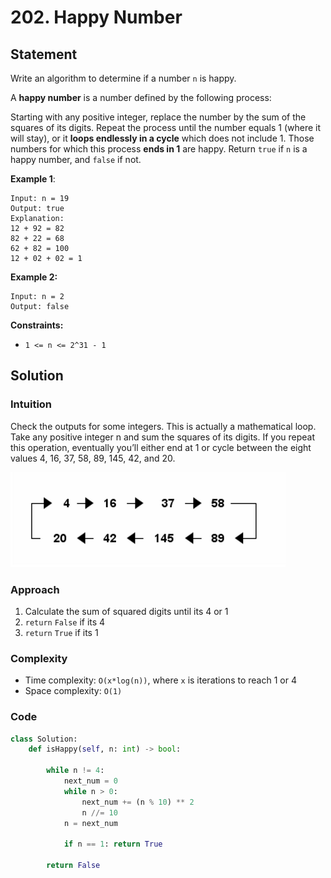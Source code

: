 # 202. Happy Number

## Statement

Write an algorithm to determine if a number `n` is happy.

A **happy number** is a number defined by the following process:

Starting with any positive integer, replace the number by the sum of the squares of its digits.
Repeat the process until the number equals 1 (where it will stay), or it **loops endlessly in a cycle** which does not include 1.
Those numbers for which this process **ends in 1** are happy.
Return `true` if `n` is a happy number, and `false` if not.

**Example 1**:
```text
Input: n = 19
Output: true
Explanation:
12 + 92 = 82
82 + 22 = 68
62 + 82 = 100
12 + 02 + 02 = 1
```

**Example 2:**
```text
Input: n = 2
Output: false
``` 

**Constraints:**

- `1 <= n <= 2^31 - 1`

## Solution
### Intuition
Check the outputs for some integers. This is actually a mathematical loop. Take any positive integer n and sum the squares of its digits. If you repeat this operation, eventually you’ll either end at 1 or cycle between the eight values 4, 16, 37, 58, 89, 145, 42, and 20.

![loop](../assets/pages/square_digit_sum_cycle.png)

### Approach
1. Calculate the sum of squared digits until its 4 or 1
1. `return` `False` if its 4
1. `return` `True` if its 1


### Complexity
- Time complexity: `O(x*log(n))`, where `x` is iterations to reach 1 or 4
- Space complexity: `O(1)`


### Code
```python
class Solution:
    def isHappy(self, n: int) -> bool:
        
        while n != 4:
            next_num = 0
            while n > 0:
                next_num += (n % 10) ** 2
                n //= 10
            n = next_num

            if n == 1: return True
            
        return False
```